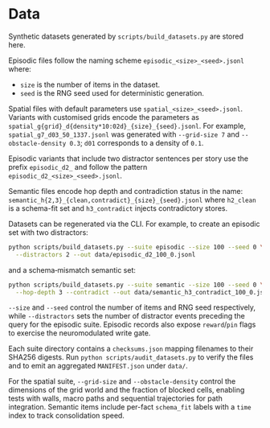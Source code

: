 # Data

Synthetic datasets generated by `scripts/build_datasets.py` are stored here.

Episodic files follow the naming scheme
`episodic_<size>_<seed>.jsonl` where:

- `size` is the number of items in the dataset.
- `seed` is the RNG seed used for deterministic generation.

Spatial files with default parameters use `spatial_<size>_<seed>.jsonl`.
Variants with customised grids encode the parameters as
`spatial_g{grid}_d{density*10:02d}_{size}_{seed}.jsonl`. For example,
`spatial_g7_d03_50_1337.jsonl` was generated with `--grid-size 7` and
`--obstacle-density 0.3`; `d01` corresponds to a density of `0.1`.

Episodic variants that include two distractor sentences per story use the
prefix `episodic_d2_` and follow the pattern
`episodic_d2_<size>_<seed>.jsonl`.

Semantic files encode hop depth and contradiction status in the name:
`semantic_h{2,3}_{clean,contradict}_{size}_{seed}.jsonl` where `h2_clean`
is a schema-fit set and `h3_contradict` injects contradictory stores.

Datasets can be regenerated via the CLI.  For example, to create an episodic
set with two distractors:

```bash
python scripts/build_datasets.py --suite episodic --size 100 --seed 0 \
  --distractors 2 --out data/episodic_d2_100_0.jsonl
```

and a schema‑mismatch semantic set:

```bash
python scripts/build_datasets.py --suite semantic --size 100 --seed 0 \
  --hop-depth 3 --contradict --out data/semantic_h3_contradict_100_0.jsonl
```

`--size` and `--seed` control the number of items and RNG seed respectively,
while `--distractors` sets the number of distractor events preceding the query
for the episodic suite. Episodic records also expose `reward`/`pin` flags to
exercise the neuromodulated write gate.

Each suite directory contains a `checksums.json` mapping filenames to
their SHA256 digests.  Run `python scripts/audit_datasets.py` to verify
the files and to emit an aggregated `MANIFEST.json` under `data/`.

For the spatial suite, `--grid-size` and `--obstacle-density` control the
dimensions of the grid world and the fraction of blocked cells, enabling tests
with walls, macro paths and sequential trajectories for path integration.
Semantic items include per-fact `schema_fit` labels with a `time` index to
track consolidation speed.
